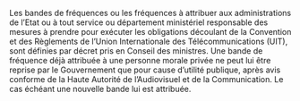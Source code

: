 Les bandes de fréquences ou les fréquences à attribuer aux administrations de l’Etat ou à tout service ou département ministériel responsable des mesures à prendre pour exécuter les obligations découlant de la Convention et des Règlements de l’Union Internationale des Télécommunications (UIT), sont définies par décret pris en Conseil des ministres.
Une bande de fréquence déjà attribuée à une personne morale privée ne peut lui être reprise par le Gouvernement que pour cause d’utilité publique, après avis conforme de la Haute Autorité de l’Audiovisuel et de la Communication. Le cas échéant une nouvelle bande lui est attribuée.